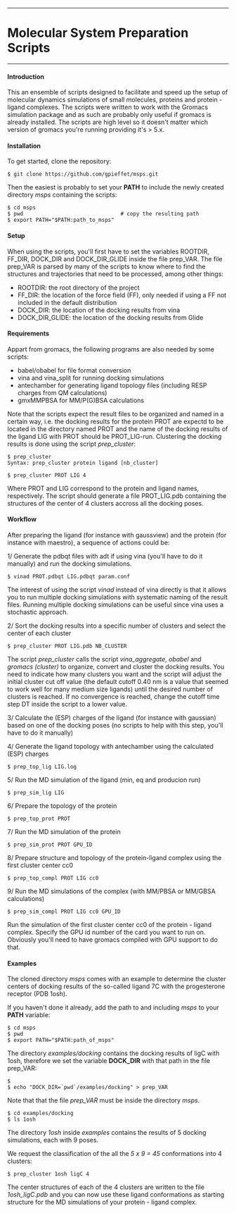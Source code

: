 ***
# Molecular System Preparation Scripts
***



#### Introduction
This an ensemble of scripts designed to facilitate and speed up the setup of molecular dynamics simulations of small molecules, proteins and protein - ligand complexes. The scripts were written to work with the Gromacs simulation package and as such are probably only useful if gromacs is already installed. The scripts are high level so it doesn't matter which version of gromacs you're running providing it's > 5.x.


#### Installation
To get started, clone the repository:
```
$ git clone https://github.com/gpieffet/msps.git 
```
Then the easiest is probably to set your **PATH** to include the newly created directory *msps* containing the scripts:
```
$ cd msps
$ pwd								# copy the resulting path
$ export PATH="$PATH:path_to_msps"
```


#### Setup
When using the scripts, you'll first have to set the variables ROOTDIR, FF_DIR, DOCK_DIR and DOCK_DIR_GLIDE inside the file prep_VAR. The file prep_VAR is parsed by many of the scripts to know where to find the structures and trajectories that need to be processed, among other things:

 - ROOTDIR: the root directory of the project
 - FF_DIR: the location of the force field (FF), only needed if using a FF not included in the default distribution
 - DOCK_DIR: the location of the docking results from vina
 - DOCK_DIR_GLIDE: the location of the docking results from Glide
 


#### Requirements
Appart from gromacs, the following programs are also needed by some scripts:

 - babel/obabel for file format conversion
 - vina and vina_split for running docking simulations
 - antechamber for generating ligand topology files (including RESP charges from QM calculations)
 - gmxMMPBSA for MM/P(G)BSA calculations
 
 
Note that the scripts expect the result files to be organized and named in a certain way, i.e. the docking results for the protein PROT are expectd to be located in the directory named PROT and the name of the docking results of the ligand LIG with PROT should be PROT_LIG-run.
Clustering the docking results is done using the script *prep_cluster*:
```
$ prep_cluster
Syntax: prep_cluster protein ligand [nb_cluster]

$ prep_cluster PROT LIG 4
```
Where PROT and LIG correspond to the protein and ligand names, respectively.
The script should generate a file PROT_LIG.pdb containing the structures of the center of 4 clusters accross all the docking poses.



#### Workflow
After preparing the ligand (for instance with gaussview) and the protein (for instance with maestro), a sequence of actions could be:

1/ Generate the pdbqt files with adt if using vina (you'll have to do it manually) and run the docking simulations.

```
$ vinad PROT.pdbqt LIG.pdbqt param.conf 
```
The interest of using the script *vinad* instead of vina directly is that it allows you to run multiple docking simulations with systematic naming of the result files. Running multiple docking simulations can be useful since vina uses a stochastic approach.  


2/ Sort the docking results into a specific number of clusters and select the center of each cluster

```
$ prep_cluster PROT LIG.pdb NB_CLUSTER
```
The script *prep_cluster* calls the script *vina_aggregate*, *obabel* and *gromacs (cluster)* to organize, convert and cluster the docking results. You need to indicate how many clusters you want and the script will adjust the initial cluster cut off value (the default cutoff 0.40 nm is a value that seemed to work well for many medium size ligands) until the desired number of clusters is reached. If no convergence is reached, change the cutoff time step DT inside the script to a lower value.


3/ Calculate the (ESP) charges of the ligand (for instance with gaussian) based on one of the docking poses (no scripts to help with this step, you'll have to do it manually)


4/ Generate the ligand topology with antechamber using the calculated (ESP) charges
```
$ prep_top_lig LIG.log
```

5/ Run the MD simulation of the ligand (min, eq and producion run)
```
$ prep_sim_lig LIG
```

6/ Prepare the topology of the protein
```
$ prep_top_prot PROT
```

7/ Run the MD simulation of the protein
```
$ prep_sim_prot PROT GPU_ID
```

8/ Prepare structure and topology of the protein-ligand complex using the first cluster center cc0
```
$ prep_top_compl PROT LIG cc0
```

9/ Run the MD simulations of the complex (with MM/PBSA or MM/GBSA calculations)
```
$ prep_sim_compl PROT LIG cc0 GPU_ID
```
Run the simulation of the first cluster center cc0 of the protein - ligand complex. Specify the GPU id number of the card you want to run on. Obviously you'll need to have gromacs compiled with GPU support to do that.


#### Examples
The cloned directory *msps* comes with an example to determine the cluster centers of docking results of the so-called ligand 7C with the progesterone receptor (PDB 1osh).

If you haven't done it already, add the path to and including *msps* to your **PATH** variable:
```
$ cd msps
$ pwd
$ export PATH="$PATH:path_of_msps"
```

The directory *examples/docking* contains the docking results of ligC with 1osh, therefore we set the variable **DOCK_DIR** with that path in the file prep_VAR:
```
$
$ echo "DOCK_DIR=`pwd`/examples/docking" > prep_VAR
```
Note that that the file *prep_VAR* must be inside the directory *msps*.

```
$ cd examples/docking
$ ls 1osh
```
The directory *1osh* inside *examples* contains the results of 5 docking simulations, each with 9 poses.


We request the classification of the all the *5 x 9 = 45* conformations into 4 clusters:
```
$ prep_cluster 1osh ligC 4
```
The center structures of each of the 4 clusters are written to the file *1osh_ligC.pdb* and you can now use these ligand conformations as starting structure for the MD simulations of your protein - ligand complex.


